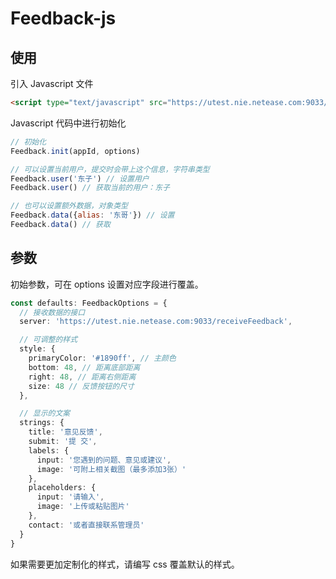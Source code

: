 # Feedback-js

## 使用
引入 Javascript 文件
```html
<script type="text/javascript" src="https://utest.nie.netease.com:9033/js/feedback.js"></script>
```

Javascript 代码中进行初始化
```javascript
// 初始化
Feedback.init(appId, options)

// 可以设置当前用户，提交时会带上这个信息，字符串类型
Feedback.user('东子') // 设置用户
Feedback.user() // 获取当前的用户：东子

// 也可以设置额外数据，对象类型
Feedback.data({alias: '东哥'}) // 设置
Feedback.data() // 获取
```

## 参数

初始参数，可在 options 设置对应字段进行覆盖。
```typescript
const defaults: FeedbackOptions = {
  // 接收数据的接口
  server: 'https://utest.nie.netease.com:9033/receiveFeedback',

  // 可调整的样式
  style: {
    primaryColor: '#1890ff', // 主颜色
    bottom: 48, // 距离底部距离
    right: 48, // 距离右侧距离
    size: 48 // 反馈按钮的尺寸
  },

  // 显示的文案
  strings: {
    title: '意见反馈',
    submit: '提 交',
    labels: {
      input: '您遇到的问题、意见或建议',
      image: '可附上相关截图（最多添加3张）'
    },
    placeholders: {
      input: '请输入',
      image: '上传或粘贴图片'
    },
    contact: '或者直接联系管理员'
  }
}
```

如果需要更加定制化的样式，请编写 css 覆盖默认的样式。